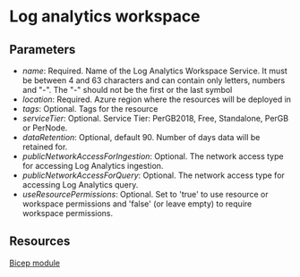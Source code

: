 # Log analytics workspace
## Parameters
* *name*: Required. Name of the Log Analytics Workspace Service. It must be between 4 and 63 characters and can contain only letters, numbers and "-". The "-" should not be the first or the last symbol
* *location*: Required. Azure region where the resources will be deployed in
* *tags*: Optional. Tags for the resource
* *serviceTier*: Optional. Service Tier: PerGB2018, Free, Standalone, PerGB or PerNode.
* *dataRetention*: Optional, default 90. Number of days data will be retained for.
* *publicNetworkAccessForIngestion*: Optional. The network access type for accessing Log Analytics ingestion.
* *publicNetworkAccessForQuery*: Optional. The network access type for accessing Log Analytics query.
* *useResourcePermissions*: Optional. Set to \'true\' to use resource or workspace permissions and \'false\' (or leave empty) to require workspace permissions.

## Resources
[Bicep module](/code/01%20-%20Modules/modules/logAnalyticsWorkspace.bicep)